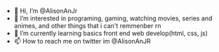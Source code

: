 - 👋 Hi, I’m @AlisonAnJr
- 👀 I’m interested in programing, gaming, watching movies, series and animes, and other things that i can't remmenber rn
- 🌱 I’m currently learning basics front end web develop(html, css, js)
- 📫 How to reach me on twitter im @AlisonAnJR

<!---
AlisonAnJr/AlisonAnJr is a ✨ special ✨ repository because its `README.md` (this file) appears on your GitHub profile.
You can click the Preview link to take a look at your changes.
--->
